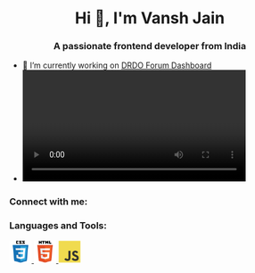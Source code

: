<h1 align="center">Hi 👋, I'm Vansh Jain</h1>
<h3 align="center">A passionate frontend developer from India</h3>

- 🔭 I’m currently working on [DRDO Forum Dashboard](https://github.com/Vanshjain8929/internProj)
- <video src="https://github.com/user-attachments/assets/680b714e-c70f-496d-8de0-193cedceba68" controls width="400"></video>


<h3 align="left">Connect with me:</h3>
<p align="left">
</p>

<h3 align="left">Languages and Tools:</h3>
<p align="left"> <a href="https://www.w3schools.com/css/" target="_blank" rel="noreferrer"> <img src="https://raw.githubusercontent.com/devicons/devicon/master/icons/css3/css3-original-wordmark.svg" alt="css3" width="40" height="40"/> </a> <a href="https://www.w3.org/html/" target="_blank" rel="noreferrer"> <img src="https://raw.githubusercontent.com/devicons/devicon/master/icons/html5/html5-original-wordmark.svg" alt="html5" width="40" height="40"/> </a> <a href="https://developer.mozilla.org/en-US/docs/Web/JavaScript" target="_blank" rel="noreferrer"> <img src="https://raw.githubusercontent.com/devicons/devicon/master/icons/javascript/javascript-original.svg" alt="javascript" width="40" height="40"/> </a> </p>
